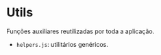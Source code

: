 # Utils

Funções auxiliares reutilizadas por toda a aplicação.

- `helpers.js`: utilitários genéricos.
